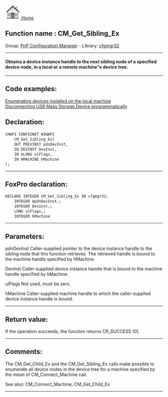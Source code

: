 [<img src="../../images/home.png"> Home ](https://github.com/VFPX/Win32API)  

## Function name : CM_Get_Sibling_Ex
Group: [PnP Configuration Manager](../../functions_group.md#PnP_Configuration_Manager)  -  Library: [cfgmgr32](../../../libraries.md#cfgmgr32)  
***  


#### Obtains a device instance handle to the next sibling node of a specified device node, in a local or a remote machine"s device tree.
***  


## Code examples:
[Enumerating devices installed on the local machine](../../samples/sample_545.md)  
[Disconnecting USB Mass Storage Device programmatically](../../samples/sample_553.md)  

## Declaration:
```foxpro  
CMAPI CONFIGRET WINAPI
	CM_Get_Sibling_Ex(
	OUT PDEVINST pdnDevInst,
	IN DEVINST DevInst,
	IN ULONG ulFlags,
	IN HMACHINE hMachine
);  
```  
***  


## FoxPro declaration:
```foxpro  
DECLARE INTEGER CM_Get_Sibling_Ex IN cfgmgr32;
	INTEGER @pdnDevInst,;
	INTEGER DevInst,;
	LONG ulFlags,;
	INTEGER hMachine  
```  
***  


## Parameters:
pdnDevInst 
Caller-supplied pointer to the device instance handle to the sibling node that this function retrieves. The retrieved handle is bound to the machine handle specified by hMachine. 

DevInst 
Caller-supplied device instance handle that is bound to the machine handle specified by hMachine. 

ulFlags 
Not used, must be zero. 

hMachine 
Caller-supplied machine handle to which the caller-supplied device instance handle is bound.  
***  


## Return value:
If the operation succeeds, the function returns CR_SUCCESS (0).  
***  


## Comments:
The CM_Get_Child_Ex and the CM_Get_Sibling_Ex calls make possible  to enumerate all device nodes in the device tree for a machine specified by the mean of CM_Connect_Machine call.  
  
See also: CM_Connect_Machine, CM_Get_Child_Ex   
  
***  

